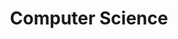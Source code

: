 ---
layout: list    # list 고정이다. _layout 폴더의 list.html을 쓴다는 말인듯?
title: Computer Science # 들어가면 나오는 게시판 제목이다.
slug: cs
# slug는  공식 홈페이지에서는 식별값이라고 한다. 중요.
# 나는 그냥 (게시판 글 dir 이름, _featured_categories에 md파일명 다 맞췄다. 

description: >
  CS 공부 정리 카테고리
sitemap: true
---